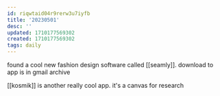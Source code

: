 ```yaml
---
id: riqwtaid04r9rerw3u7iyfb
title: '20230501'
desc: ''
updated: 1710177569302
created: 1710177569302
tags: daily
---
```

found a cool new fashion design software called [[seamly]]. download to app is in gmail archive

[[kosmik]] is another really cool app. it's a canvas for research